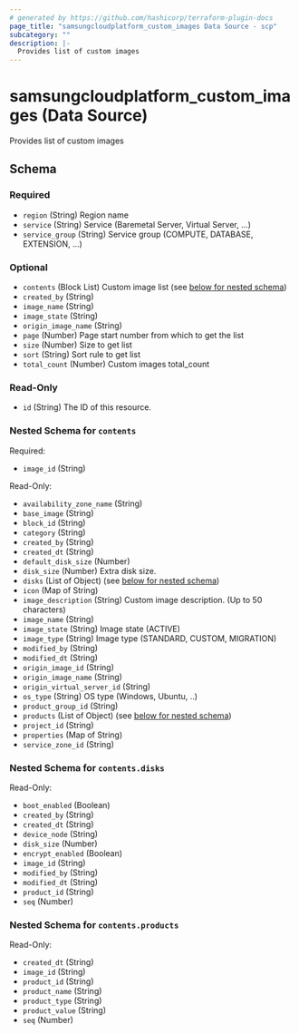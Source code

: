 ```yaml
---
# generated by https://github.com/hashicorp/terraform-plugin-docs
page_title: "samsungcloudplatform_custom_images Data Source - scp"
subcategory: ""
description: |-
  Provides list of custom images
---
```


# samsungcloudplatform_custom_images (Data Source)

Provides list of custom images



<!-- schema generated by tfplugindocs -->
## Schema

### Required

- `region` (String) Region name
- `service` (String) Service (Baremetal Server, Virtual Server, ...)
- `service_group` (String) Service group (COMPUTE, DATABASE, EXTENSION, ...)

### Optional

- `contents` (Block List) Custom image list (see [below for nested schema](#nestedblock--contents))
- `created_by` (String)
- `image_name` (String)
- `image_state` (String)
- `origin_image_name` (String)
- `page` (Number) Page start number from which to get the list
- `size` (Number) Size to get list
- `sort` (String) Sort rule to get list
- `total_count` (Number) Custom images total_count

### Read-Only

- `id` (String) The ID of this resource.

<a id="nestedblock--contents"></a>
### Nested Schema for `contents`

Required:

- `image_id` (String)

Read-Only:

- `availability_zone_name` (String)
- `base_image` (String)
- `block_id` (String)
- `category` (String)
- `created_by` (String)
- `created_dt` (String)
- `default_disk_size` (Number)
- `disk_size` (Number) Extra disk size.
- `disks` (List of Object) (see [below for nested schema](#nestedatt--contents--disks))
- `icon` (Map of String)
- `image_description` (String) Custom image description. (Up to 50 characters)
- `image_name` (String)
- `image_state` (String) Image state (ACTIVE)
- `image_type` (String) Image type (STANDARD, CUSTOM, MIGRATION)
- `modified_by` (String)
- `modified_dt` (String)
- `origin_image_id` (String)
- `origin_image_name` (String)
- `origin_virtual_server_id` (String)
- `os_type` (String) OS type (Windows, Ubuntu, ..)
- `product_group_id` (String)
- `products` (List of Object) (see [below for nested schema](#nestedatt--contents--products))
- `project_id` (String)
- `properties` (Map of String)
- `service_zone_id` (String)

<a id="nestedatt--contents--disks"></a>
### Nested Schema for `contents.disks`

Read-Only:

- `boot_enabled` (Boolean)
- `created_by` (String)
- `created_dt` (String)
- `device_node` (String)
- `disk_size` (Number)
- `encrypt_enabled` (Boolean)
- `image_id` (String)
- `modified_by` (String)
- `modified_dt` (String)
- `product_id` (String)
- `seq` (Number)


<a id="nestedatt--contents--products"></a>
### Nested Schema for `contents.products`

Read-Only:

- `created_dt` (String)
- `image_id` (String)
- `product_id` (String)
- `product_name` (String)
- `product_type` (String)
- `product_value` (String)
- `seq` (Number)


